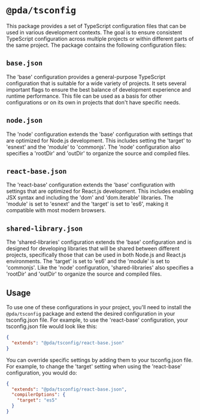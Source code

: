 # `@pda/tsconfig`

This package provides a set of TypeScript configuration files that can be used in various development contexts. The goal is to ensure consistent TypeScript configuration across multiple projects or within different parts of the same project. The package contains the following configuration files:

## `base.json`
The 'base' configuration provides a general-purpose TypeScript configuration that is suitable for a wide variety of projects. It sets several important flags to ensure the best balance of development experience and runtime performance. This file can be used as a basis for other configurations or on its own in projects that don't have specific needs.

## `node.json`
The 'node' configuration extends the 'base' configuration with settings that are optimized for Node.js development. This includes setting the 'target' to 'esnext' and the 'module' to 'commonjs'. The 'node' configuration also specifies a 'rootDir' and 'outDir' to organize the source and compiled files.

## `react-base.json`
The 'react-base' configuration extends the 'base' configuration with settings that are optimized for React.js development. This includes enabling JSX syntax and including the 'dom' and 'dom.iterable' libraries. The 'module' is set to 'esnext' and the 'target' is set to 'es6', making it compatible with most modern browsers.

## `shared-library.json`
The 'shared-libraries' configuration extends the 'base' configuration and is designed for developing libraries that will be shared between different projects, specifically those that can be used in both Node.js and React.js environments. The 'target' is set to 'es6' and the 'module' is set to 'commonjs'. Like the 'node' configuration, 'shared-libraries' also specifies a 'rootDir' and 'outDir' to organize the source and compiled files.

## Usage
To use one of these configurations in your project, you'll need to install the `@pda/tsconfig` package and extend the desired configuration in your tsconfig.json file. For example, to use the 'react-base' configuration, your tsconfig.json file would look like this:

```json
{
  "extends": "@pda/tsconfig/react-base.json"
}
```
You can override specific settings by adding them to your tsconfig.json file. For example, to change the 'target' setting when using the 'react-base' configuration, you would do:

```json
{
  "extends": "@pda/tsconfig/react-base.json",
  "compilerOptions": {
    "target": "es5"
  }
}
